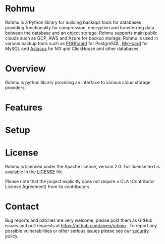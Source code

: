 Rohmu
======================
Rohmu is a Python library for building backups tools for databases providing functionality for compression, encryption and transferring data between the database and an object storage. Rohmu supports main public clouds such as GCP, AWS and Azure for backup storage.  Rohmu is used in various backup tools such as [PGHhoard](https://github.com/aiven/pghoard) for PostgreSQL, [MyHoard](https://github.com/aiven/myhoard) for MySQL and [Astacus](https://github.com/aiven/astacus) for M3 qnd ClickHouse and other databases. 


Overview
========

Rohmu is python library providing an interface to various cloud storage
providers.

Features
============

Setup
============

License
============
Rohmu is licensed under the Apache license, version 2.0. Full license text is available in the [LICENSE](LICENSE) file.

Please note that the project explicitly does not require a CLA (Contributor License Agreement) from its contributors.

Contact
============
Bug reports and patches are very welcome, please post them as GitHub issues and pull requests at https://github.com/aiven/rohmu .
To report any possible vulnerabilities or other serious issues please see our [security](SECURITY.md) policy.

